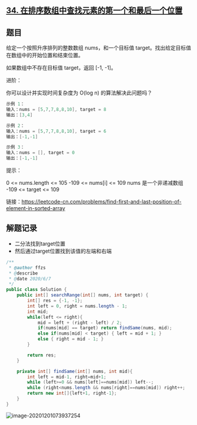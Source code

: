 ## [34. 在排序数组中查找元素的第一个和最后一个位置](https://leetcode-cn.com/problems/find-first-and-last-position-of-element-in-sorted-array/)

## 题目

给定一个按照升序排列的整数数组 nums，和一个目标值 target。找出给定目标值在数组中的开始位置和结束位置。

如果数组中不存在目标值 target，返回 [-1, -1]。

进阶：

你可以设计并实现时间复杂度为 O(log n) 的算法解决此问题吗？

```java
示例 1：
输入：nums = [5,7,7,8,8,10], target = 8
输出：[3,4]

示例 2：
输入：nums = [5,7,7,8,8,10], target = 6
输出：[-1,-1]

示例 3：
输入：nums = [], target = 0
输出：[-1,-1]
```


提示：

0 <= nums.length <= 105
-109 <= nums[i] <= 109
nums 是一个非递减数组
-109 <= target <= 109


链接：https://leetcode-cn.com/problems/find-first-and-last-position-of-element-in-sorted-array

## 解题记录

+ 二分法找到target位置
+ 然后通过target位置找到该值的左端和右端

```java
/**
 * @author ffzs
 * @describe
 * @date 2020/6/7
 */
public class Solution {
    public int[] searchRange(int[] nums, int target) {
        int[] res = {-1, -1};
        int left = 0, right = nums.length - 1;
        int mid;
        while(left <= right){
            mid = left + (right - left) / 2;
            if(nums[mid] == target) return findSame(nums, mid);
            else if(nums[mid] < target) { left = mid + 1; }
            else { right = mid - 1; }
        }

        return res;
    }

    private int[] findSame(int[] nums, int mid){
        int left = mid-1, right=mid+1;
        while (left>=0 && nums[left]==nums[mid]) left--;
        while (right<nums.length && nums[right]==nums[mid]) right++;
        return new int[]{left+1, right-1};
    }
}
```

![image-20201201073937254](https://gitee.com/ffzs/picture_go/raw/master/img/image-20201201073937254.png)